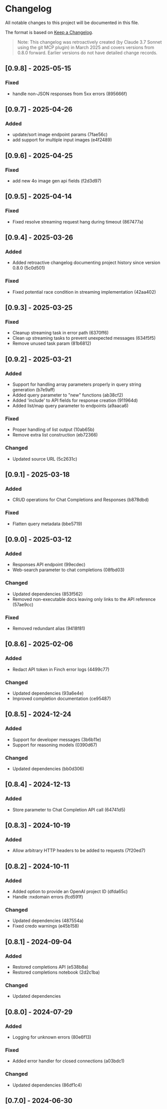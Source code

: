 # Changelog

All notable changes to this project will be documented in this file.

The format is based on [Keep a Changelog](https://keepachangelog.com/en/1.0.0/).

> Note: This changelog was retroactively created (by Claude 3.7 Sonnet using the git MCP plugin) in March 2025 and covers versions from 0.8.0 forward.
> Earlier versions do not have detailed change records.

## [0.9.8] - 2025-05-15

### Fixed
- handle non-JSON responses from 5xx errors (895666f)

## [0.9.7] - 2025-04-26

### Added
- update/sort image endpoint params (7fae56c)
- add support for multiple input images (e4f2489)

## [0.9.6] - 2025-04-25

### Fixed
- add new 4o image gen api fields (f2d3d97)

## [0.9.5] - 2025-04-14

### Fixed
- Fixed resolve streaming request hang during timeout (867477a)

## [0.9.4] - 2025-03-26

### Added
- Added retroactive changelog documenting project history since version 0.8.0 (5c0d501)

### Fixed
- Fixed potential race condition in streaming implementation (42aa402)

## [0.9.3] - 2025-03-25

### Fixed
- Cleanup streaming task in error path (6370ff6)
- Clean up streaming tasks to prevent unexpected messages (634f5f5)
- Remove unused task param (81b6812)

## [0.9.2] - 2025-03-21

### Added
- Support for handling array parameters properly in query string generation (b7e9aff)
- Added query parameter to "new" functions (ab38cf2)
- Added 'include' to API fields for response creation (911964d)
- Added list/map query parameter to endpoints (a9aaca6)

### Fixed
- Proper handling of list output (10ab65b)
- Remove extra list construction (eb72366)

### Changed
- Updated source URL (5c2631c)

## [0.9.1] - 2025-03-18

### Added
- CRUD operations for Chat Completions and Responses (b878dbd)

### Fixed
- Flatten query metadata (bbe5719)

## [0.9.0] - 2025-03-12

### Added
- Responses API endpoint (99ecdec)
- Web-search parameter to chat completions (08fbd03)

### Changed
- Updated dependencies (853f562)
- Removed non-executable docs leaving only links to the API reference (57ae9cc)

### Fixed
- Removed redundant alias (9418f81)

## [0.8.6] - 2025-02-06

### Added
- Redact API token in Finch error logs (4499c77)

### Changed
- Updated dependencies (93a6e4e)
- Improved completion documentation (ce95487)

## [0.8.5] - 2024-12-24

### Added
- Support for developer messages (3b6b11e)
- Support for reasoning models (0390d67)

### Changed
- Updated dependencies (bb0d306)

## [0.8.4] - 2024-12-13

### Added
- Store parameter to Chat Completion API call (64741d5)

## [0.8.3] - 2024-10-19

### Added
- Allow arbitrary HTTP headers to be added to requests (7f20ed7)

## [0.8.2] - 2024-10-11

### Added
- Added option to provide an OpenAI project ID (dfda65c)
- Handle :nxdomain errors (fcd591f)

### Changed
- Updated dependencies (487554a)
- Fixed credo warnings (e45b158)

## [0.8.1] - 2024-09-04

### Added
- Restored completions API (e538b8a)
- Restored completions notebook (2d2c1ba)

### Changed
- Updated dependencies

## [0.8.0] - 2024-07-29

### Added
- Logging for unknown errors (80e6f13)

### Fixed
- Added error handler for closed connections (a03bdc1)

### Changed
- Updated dependencies (86df1c4)

## [0.7.0] - 2024-06-30
